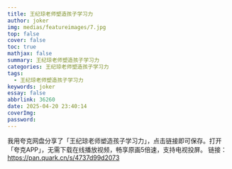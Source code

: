 ```yaml
---
title: 王纪琼老师塑造孩子学习力
author: joker
img: medias/featureimages/7.jpg
top: false
cover: false
toc: true
mathjax: false
summary: 王纪琼老师塑造孩子学习力
categories: 王纪琼老师塑造孩子学习力
tags:
  - 王纪琼老师塑造孩子学习力
keywords: joker
essay: false
abbrlink: 36260
date: 2025-04-20 23:40:14
coverImg:
password:
---
```


我用夸克网盘分享了「王纪琼老师塑造孩子学习力」，点击链接即可保存。打开「夸克APP」，无需下载在线播放视频，畅享原画5倍速，支持电视投屏。
链接：https://pan.quark.cn/s/4737d99d2073
